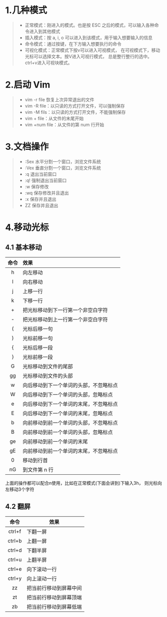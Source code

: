 # 1.几种模式

> - 正常模式：刚进入的模式。也是按 ESC 之后的模式，可以输入各种命令进入到其他模式
> - 插入模式：按 a, i, o 可以进入到该模式，用于输入想要输入的信息
> - 命令模式：通过按键，在下方输入想要执行的命令
> - 可视化模式：正常模式下按v可以进入可视模式， 在可视模式下，移动光标可以选择文本。按V进入可视行模式， 总是整行整行的选中。ctrl+v进入可视块模式。

# 2.启动 Vim

> - vim -r file	恢复上次异常退出的文件
> - vim -R file：以只读的方式打开文件，可以强制保存
> - vim -M fils：以只读的方式打开文件，不能强制保存
> - vim + file：从文件的末尾开始
> - vim +num file：从文件的第 num 行开始

# 3.文档操作

> - :Sex    水平分割一个窗口，浏览文件系统
> - :Vex    垂直分割一个窗口，浏览文件系统
> - :q    退出当前窗口
> - :q!   强制退出当前窗口
> - :w    保存修改
> - :wq    保存修改并且退出
> - :x    保存并且退出
> - ZZ   保存并且退出

# 4.移动光标

## 4.1 基本移动

| 命令 |   效果   |
| :--: | :------- |
|  h   | 向左移动 |
|  l   |    向右移动   |
|   j   |     上移一行     |
| k | 下移一行 |
| + | 把光标移动到下一行第一个非空白字符 |
| - | 把光标移动到上一行第一个非空白字符 |
| ( | 光标后移一句 |
| ) | 光标前移一句 |
| { | 光标后移一段 |
| } | 光标前移一段 |
| G | 光标移动到文件的尾部 |
| gg | 光标移动到文件的头部 |
| w | 向后移动到下一个单词的头部，不忽略标点 |
| W | 向后移动到下一个单词的头部，忽略标点 |
| e | 向后移动到下一个单词的末尾，不忽略标点 |
| E | 向后移动到下一个单词的末尾，忽略标点 |
| b | 向前移动到前一个单词的头部，不忽略标点 |
| B | 向前移动到前一个单词的头部，忽略标点 |
| ge | 向前移动到前一个单词的末尾 |
| gE |向前移动到前一个单词的末尾，不忽略标点|
| 0 |移动到行首|
| nG |到文件第 n 行|

上面的操作都可以配合n使用，比如在正常模式(下面会讲到)下输入3h， 则光标向左移动3个字符

## 4.2 翻屏

|  命令  | 效果                   |
| :----: | ---------------------- |
| ctrl+f | 下翻一屏               |
| ctrl+b | 上翻一屏               |
| ctrl+d | 下翻半屏               |
| ctrl+u | 上翻半屏               |
| ctrl+e | 向下滚动一行           |
| ctrl+y | 向上滚动一行           |
|   zz   | 把当前行移动到屏幕中间 |
|   zt   | 把当前行移动到屏幕顶端 |
|   zb   | 把当前行移动到屏幕低端 |

